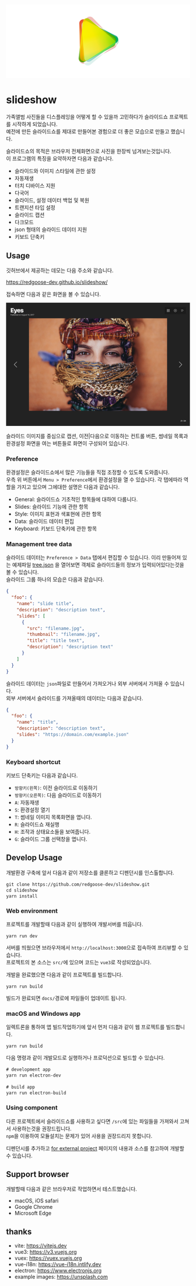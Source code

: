 ![SLIDESHOW](https://raw.githubusercontent.com/redgoose-dev/slideshow/main/resource/github/app-icon.png)

# slideshow

가족앨범 사진들을 디스플레잉을 어떻게 할 수 있을까 고민하다가 슬라이드쇼 프로젝트를 시작하게 되었습니다.  
예전에 만든 슬라이드쇼를 제대로 만들어본 경험으로 더 좋은 모습으로 만들고 했습니다.

슬라이드쇼의 목적은 브라우저 전체화면으로 사진을 한장씩 넘겨보는것입니다.  
이 프로그램의 특징을 요약하자면 다음과 같습니다.

- 슬라이드와 이미지 스타일에 관한 설정
- 자동재생
- 터치 디바이스 지원
- 다국어
- 슬라이드, 설정 데이터 백업 및 복원
- 트랜지션 타입 설정
- 슬라이드 캡션
- 다크모드
- json 형태의 슬라이드 데이터 지원
- 키보드 단축키


## Usage

깃허브에서 제공하는 데모는 다음 주소와 같습니다.

https://redgoose-dev.github.io/slideshow/

접속하면 다음과 같은 화면을 볼 수 있습니다.

![screen](https://raw.githubusercontent.com/redgoose-dev/slideshow/main/resource/github/screen.jpg)

슬라이드 이미지를 중심으로 캡션, 이전|다음으로 이동하는 컨트롤 버튼, 썸네일 목록과 환경설정 화면을 여는 버튼들로 화면이 구성되어 있습니다.

### Preference

환경설정은 슬라이드쇼에서 많은 기능들을 직접 조정할 수 있도록 도와줍니다.  
우측 위 버튼에서 `Menu > Preference`에서 환경설정을 열 수 있습니다. 각 탭에따라 역할을 가지고 있으며 그에대한 설명은 다음과 같습니다.

- General: 슬라이드쇼 기초적인 항목들에 대하여 다룹니다.
- Slides: 슬라이드 기능에 관한 항목
- Style: 이미지 표현과 색표현에 관한 항목
- Data: 슬라이드 데이터 편집
- Keyboard: 키보드 단축키에 관한 항목

### Management tree data

슬라이드 데이터는 `Preference > Data` 탭에서 편집할 수 있습니다. 이리 만들어져 있는 예제파일 [tree.json](https://github.com/redgoose-dev/slideshow/blob/main/resource/example/tree.json) 을 열어보면 객체로 슬라이드들의 정보가 입력되어있다는것을 볼 수 있습니다.  
슬라이드 그룹 하나의 모습은 다음과 같습니다.

```json
{
  "foo": {
    "name": "slide title",
    "description": "description text",
    "slides": [
      {
        "src": "filename.jpg",
        "thumbnail": "filename.jpg",
        "title": "title text",
        "description": "description text"
      }
    ]
  }
}
```

슬라이드 데이터는 `json`파일로 만들어서 가져오거나 외부 서버에서 가져올 수 있습니다.  
외부 서버에서 슬라이드를 가져올때의 데이터는 다음과 같습니다.

```json
{
  "foo": {
    "name": "title",
    "description": "description text",
    "slides": "https://domain.com/example.json"
  }
}
```

### Keyboard shortcut

키보드 단축키는 다음과 같습니다.

- `방향키(왼쪽)`: 이전 슬라이드로 이동하기
- `방향키(오른쪽)`: 다음 슬라이드로 이동하기
- `A`: 자동재생
- `S`: 환경설정 열기
- `T`: 썸네일 이미지 목록화면을 엽니다.
- `R`: 슬라이드쇼 재실행
- `H`: 조작과 상태요소들을 보여줍니다.
- `G`: 슬라이드 그룹 선택창을 엽니다.


## Develop Usage

개발환경 구축에 앞서 다음과 같이 저장소를 클론하고 디펜던시를 인스톨합니다.

```shell
git clone https://github.com/redgoose-dev/slideshow.git
cd slideshow
yarn install
```

### Web environment

프로젝트를 개발할때 다음과 같이 실행하여 개발서버를 띄웁니다.

```shell
yarn run dev
```

서버를 띄웠으면 브라우저에서 `http://localhost:3000`으로 접속하여 프리뷰할 수 있습니다.  
프로젝트의 본 소스는 `src/`에 있으며 코드는 `vue3`로 작성되었습니다.

개발을 완료했으면 다음과 같이 프로젝트를 빌드합니다.

```shell
yarn run build
```

빌드가 완료되면 `docs/`경로에 파일들이 업데이트 됩니다.

### macOS and Windows app

일렉트론을 통하여 앱 빌드작업하기에 앞서 먼저 다음과 같이 웹 프로젝트를 빌드합니다.

```shell
yarn run build
```

다음 명령과 같이 개발모드로 실행하거나 프로덕션으로 빌드할 수 있습니다.

```shell
# development app
yarn run electron-dev

# build app
yarn run electron-build
```

### Using component

다른 프로젝트에서 슬라이드쇼를 사용하고 싶다면 `/src`에 있는 파일들을 가져와서 고쳐서 사용하는것을 권장드립니다.  
`npm`을 이용하여 모듈설치는 문제가 있어 사용을 권장드리지 못합니다.

디펜던시를 추가하고 [for external project](https://github.com/redgoose-dev/slideshow/tree/main/src/external) 페이지의 내용과 소스를 참고하여 개발할 수 있습니다.


## Support browser

개발할때 다음과 같은 브라우저로 작업하면서 테스트했습니다.

- macOS, iOS safari
- Google Chrome
- Microsoft Edge


## thanks

- vite: https://vitejs.dev
- vue3: https://v3.vuejs.org
- vuex: https://vuex.vuejs.org
- vue-i18n: https://vue-i18n.intlify.dev
- electron: https://www.electronjs.org
- example images: https://unsplash.com
